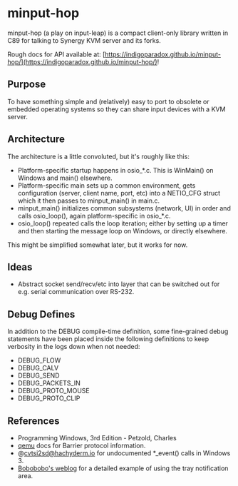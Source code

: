 # minput-hop

minput-hop (a play on input-leap) is a compact client-only library written in C89 for talking to Synergy KVM server and its forks.

Rough docs for API available at: [https://indigoparadox.github.io/minput-hop/](https://indigoparadox.github.io/minput-hop/)!

## Purpose

To have something simple and (relatively) easy to port to obsolete or embedded operating systems so they can share input devices with a KVM server.

## Architecture

The architecture is a little convoluted, but it's roughly like this:

 * Platform-specific startup happens in osio\_\*.c. This is WinMain() on Windows and main() elsewhere.
 * Platform-specific main sets up a common environment, gets configuration (server, client name, port, etc) into a NETIO\_CFG struct which it then passes to minput\_main() in main.c.
 * minput\_main() initializes common subsystems (network, UI) in order and calls osio\_loop(), again platform-specific in osio\_\*.c.
 * osio\_loop() repeated calls the loop iteration; either by setting up a timer and then starting the message loop on Windows, or directly elsewhere.

This might be simplified somewhat later, but it works for now.

## Ideas

 - Abstract socket send/recv/etc into layer that can be switched out for e.g.
   serial communication over RS-232.

## Debug Defines

In addition to the DEBUG compile-time definition, some fine-grained debug statements have been placed inside the following definitions to keep verbosity in the logs down when not needed:

 - DEBUG\_FLOW
 - DEBUG\_CALV
 - DEBUG\_SEND
 - DEBUG\_PACKETS\_IN
 - DEBUG\_PROTO\_MOUSE
 - DEBUG\_PROTO\_CLIP

## References

- Programming Windows, 3rd Edition - Petzold, Charles
- [qemu](https://www.qemu.org/docs/master/interop/barrier.html) docs for Barrier protocol information.
- @cvtsi2sd@hachyderm.io for undocumented \*\_event() calls in Windows 3.
- [Bobobobo's weblog](https://bobobobo.wordpress.com/2009/03/30/adding-an-icon-system-tray-win32-c/) for a detailed example of using the tray notification area.

